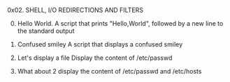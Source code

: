 0x02. SHELL, I/O REDIRECTIONS AND FILTERS

0. Hello World. 
A script that prints "Hello,World", followed by a new line to the standard output

1. Confused smiley
A script that displays a confused smiley 

2. Let's display a file
Display the content of /etc/passwd

3. What about 2
display the content of /etc/passwd and /etc/hosts
